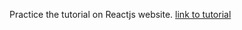 Practice the tutorial on Reactjs website. [link to tutorial](https://reactjs.org/tutorial/tutorial.html)